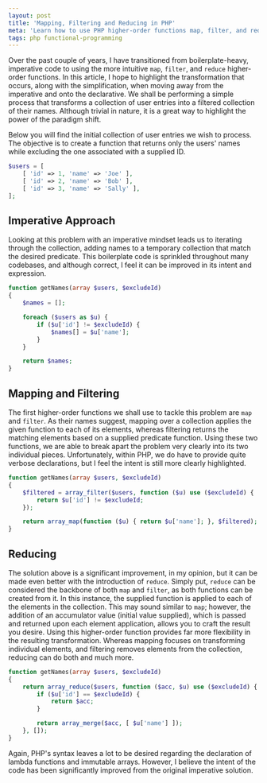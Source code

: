 ```yaml
---
layout: post
title: 'Mapping, Filtering and Reducing in PHP'
meta: 'Learn how to use PHP higher-order functions map, filter, and reduce to simplify and improve code readability.'
tags: php functional-programming
---
```


Over the past couple of years, I have transitioned from boilerplate-heavy, imperative code to using the more intuitive `map`, `filter`, and `reduce` higher-order functions.
In this article, I hope to highlight the transformation that occurs, along with the simplification, when moving away from the imperative and onto the declarative.
We shall be performing a simple process that transforms a collection of user entries into a filtered collection of their names.
Although trivial in nature, it is a great way to highlight the power of the paradigm shift.

<!--more-->

Below you will find the initial collection of user entries we wish to process.
The objective is to create a function that returns only the users' names while excluding the one associated with a supplied ID.

```php
$users = [
    [ 'id' => 1, 'name' => 'Joe' ],
    [ 'id' => 2, 'name' => 'Bob' ],
    [ 'id' => 3, 'name' => 'Sally' ],
];
```

## Imperative Approach

Looking at this problem with an imperative mindset leads us to iterating through the collection, adding names to a temporary collection that match the desired predicate.
This boilerplate code is sprinkled throughout many codebases, and although correct, I feel it can be improved in its intent and expression.

```php
function getNames(array $users, $excludeId)
{
    $names = [];

    foreach ($users as $u) {
        if ($u['id'] != $excludeId) {
            $names[] = $u['name'];
        }
    }

    return $names;
}
```

## Mapping and Filtering

The first higher-order functions we shall use to tackle this problem are `map` and `filter`.
As their names suggest, mapping over a collection applies the given function to each of its elements, whereas filtering returns the matching elements based on a supplied predicate function.
Using these two functions, we are able to break apart the problem very clearly into its two individual pieces.
Unfortunately, within PHP, we do have to provide quite verbose declarations, but I feel the intent is still more clearly highlighted.

```php
function getNames(array $users, $excludeId)
{
    $filtered = array_filter($users, function ($u) use ($excludeId) {
        return $u['id'] != $excludeId;
    });

    return array_map(function ($u) { return $u['name']; }, $filtered);
}
```

## Reducing

The solution above is a significant improvement, in my opinion, but it can be made even better with the introduction of `reduce`.
Simply put, `reduce` can be considered the backbone of both `map` and `filter`, as both functions can be created from it.
In this instance, the supplied function is applied to each of the elements in the collection.
This may sound similar to `map`; however, the addition of an accumulator value (initial value supplied), which is passed and returned upon each element application, allows you to craft the result you desire.
Using this higher-order function provides far more flexibility in the resulting transformation.
Whereas mapping focuses on transforming individual elements, and filtering removes elements from the collection, reducing can do both and much more.

```php
function getNames(array $users, $excludeId)
{
    return array_reduce($users, function ($acc, $u) use ($excludeId) {
        if ($u['id'] == $excludeId) {
            return $acc;
        }

        return array_merge($acc, [ $u['name'] ]);
    }, []);
}
```

Again, PHP's syntax leaves a lot to be desired regarding the declaration of lambda functions and immutable arrays.
However, I believe the intent of the code has been significantly improved from the original imperative solution.
